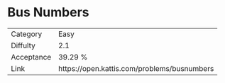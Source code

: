 # Bus Numbers

<table>
    <tr>
        <td>Category</td>
        <td>Easy</td>
    </tr>
    <tr>
        <td>Diffulty</td>
        <td>2.1</td>
    </tr>
    <tr>
        <td>Acceptance</td>
        <td>39.29 %</td>
    </tr>
    <tr>
        <td>Link</td>
        <td>https://open.kattis.com/problems/busnumbers</td>
    </tr>
</table>